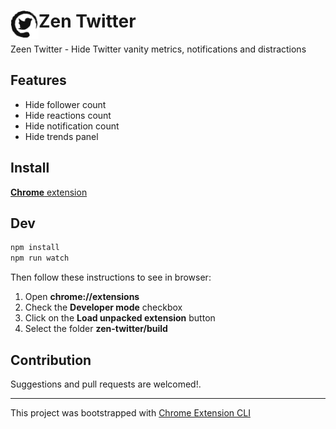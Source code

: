 # <img src="public/icons/icon_48.png" width="45" align="left"> Zen Twitter

Zeen Twitter - Hide Twitter vanity metrics, notifications and distractions

## Features

- Hide follower count
- Hide reactions count
- Hide notification count
- Hide trends panel

## Install

[**Chrome** extension]() <!-- TODO: Add chrome extension link inside parenthesis -->

## Dev

```sh
npm install
npm run watch
```

Then follow these instructions to see in browser:
1. Open **chrome://extensions**
2. Check the **Developer mode** checkbox
3. Click on the **Load unpacked extension** button
4. Select the folder **zen-twitter/build**

## Contribution

Suggestions and pull requests are welcomed!.

---

This project was bootstrapped with [Chrome Extension CLI](https://github.com/dutiyesh/chrome-extension-cli)

